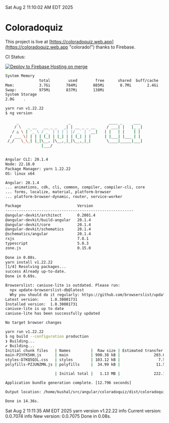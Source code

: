 Sat Aug  2 11:10:02 AM EDT 2025

# Coloradoquiz


This project is live at [https://coloradoquiz.web.app](https://coloradoquiz.web.app "colorado!") thanks to Firebase.

CI Status: 

[![Deploy to Firebase Hosting on merge](https://github.com/teamkushal/coloradoquiz/actions/workflows/firebase-hosting-merge.yml/badge.svg)](https://github.com/teamkushal/coloradoquiz/actions/workflows/firebase-hosting-merge.yml)

```bash
System Memory
               total        used        free      shared  buff/cache   available
Mem:           3.7Gi       784Mi       885Mi       8.7Mi       2.4Gi       3.0Gi
Swap:          975Mi       837Mi       138Mi
System Storage
2.0G	.
```
```bash
yarn run v1.22.22
$ ng version

     _                      _                 ____ _     ___
    / \   _ __   __ _ _   _| | __ _ _ __     / ___| |   |_ _|
   / △ \ | '_ \ / _` | | | | |/ _` | '__|   | |   | |    | |
  / ___ \| | | | (_| | |_| | | (_| | |      | |___| |___ | |
 /_/   \_\_| |_|\__, |\__,_|_|\__,_|_|       \____|_____|___|
                |___/
    

Angular CLI: 20.1.4
Node: 22.18.0
Package Manager: yarn 1.22.22
OS: linux x64

Angular: 20.1.4
... animations, cdk, cli, common, compiler, compiler-cli, core
... forms, localize, material, platform-browser
... platform-browser-dynamic, router, service-worker

Package                         Version
---------------------------------------------------------
@angular-devkit/architect       0.2001.4
@angular-devkit/build-angular   20.1.4
@angular-devkit/core            20.1.4
@angular-devkit/schematics      20.1.4
@schematics/angular             20.1.4
rxjs                            7.8.1
typescript                      5.8.3
zone.js                         0.15.0
    
Done in 0.88s.
yarn install v1.22.22
[1/4] Resolving packages...
success Already up-to-date.
Done in 0.69s.
```
```bash
Browserslist: caniuse-lite is outdated. Please run:
  npx update-browserslist-db@latest
  Why you should do it regularly: https://github.com/browserslist/update-db#readme
Latest version:     1.0.30001731
Installed version:  1.0.30001731
caniuse-lite is up to date
caniuse-lite has been successfully updated

No target browser changes
```
```bash
yarn run v1.22.22
$ ng build --configuration production
❯ Building...
✔ Building...
Initial chunk files   | Names         |  Raw size | Estimated transfer size
main-P2YFK5HH.js      | main          | 990.38 kB |               203.04 kB
styles-D7KQ5Q3L.css   | styles        | 103.12 kB |                 7.58 kB
polyfills-PZJUNZMN.js | polyfills     |  34.99 kB |                11.55 kB

                      | Initial total |   1.13 MB |               222.17 kB

Application bundle generation complete. [12.796 seconds]

Output location: /home/kushal/src/angular/coloradoquiz/dist/coloradoquiz

Done in 14.36s.
```
Sat Aug  2 11:11:35 AM EDT 2025
yarn version v1.22.22
info Current version: 0.0.7074
info New version: 0.0.7075
Done in 0.08s.
